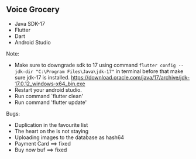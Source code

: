 ## Voice Grocery
- Java SDK-17
- Flutter
- Dart
- Android Studio

Note:
* Make sure to downgrade sdk to 17 using command `flutter config --jdk-dir "C:\Program Files\Java\jdk-17"` in terminal before that make sure jdk-17 is installed. https://download.oracle.com/java/17/archive/jdk-17.0.12_windows-x64_bin.exe
* Restart your android studio.
* Run command `flutter clean'
* Run command 'flutter update'


Bugs:
- Duplication in the favourite list
- The heart on the is not staying
- Uploading images to the database as hash64
- Payment Card ==> fixed
- Buy now buf ==> fixed